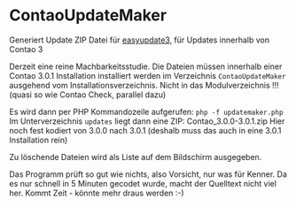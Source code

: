 ContaoUpdateMaker
=================

Generiert Update ZIP Datei für [easyupdate3](https://github.com/BugBuster1701/privat-easyupdate3), für Updates innerhalb von Contao 3

Derzeit eine reine Machbarkeitsstudie. 
Die Dateien müssen innerhalb einer Contao 3.0.1 Installation installiert werden im Verzeichnis ```ContaoUpdateMaker``` ausgehend vom Installationsverzeichnis.
Nicht in das Modulverzeichnis !!! (quasi so wie Contao Check, parallel dazu)

Es wird dann per PHP Kommandozeile aufgerufen: ```php -f updatemaker.php```
Im Unterverzeichnis ```updates``` liegt dann eine ZIP: Contao_3.0.0-3.0.1.zip
Hier noch fest kodiert von 3.0.0 nach 3.0.1 (deshalb muss das auch in eine 3.0.1 Installation rein)

Zu löschende Dateien wird als Liste auf dem Bildschirm ausgegeben.

Das Programm prüft so gut wie nichts, also Vorsicht, nur was für Kenner.
Da es nur schnell in 5 Minuten gecodet wurde, macht der Quelltext nicht viel her.
Kommt Zeit - könnte mehr draus werden :-)
